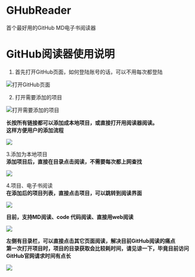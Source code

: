 # GHubReader
首个最好用的GitHub MD电子书阅读器


# GitHub阅读器使用说明

1. 首先打开GitHub页面，如何登陆账号的话，可以不用每次都登陆

![打开GitHub页面](img/device-2019-10-25-140536.png)

2. 打开需要添加的项目

![打开需要添加的项目](img/device-2019-10-25-140634.png)

**长按所有链接都可以添加成本地项目，或直接打开用阅读器阅读。**<br>
**这样方便用户的添加流程**

![](img/device-2019-10-25-140652.png)

3.添加为本地项目<br>
  **添加项目后，直接在目录点击阅读，不需要每次都上网查找**

![](img/device-2019-10-25-140847.png)

4.项目、电子书阅读<br>
  **在添加后的项目列表，直接点击项目，可以跳转到阅读界面**

![](img/device-2019-10-25-140922.png)

  **目前，支持MD阅读、code 代码阅读、直接用web阅读**

![](img/4508002.png)

  **左侧有目录栏，可以直接点击其它页面阅读，解决目前GitHub阅读的痛点**<br>
  **第一次打开项目时，项目的目录获取会比较耗时间，请见谅一下，毕竟目前访问GitHub官网请求时间有点长**

![](img/450800-3.png)